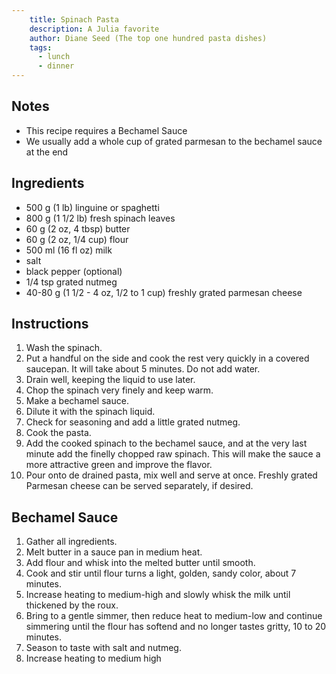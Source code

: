 ```yaml
---
    title: Spinach Pasta
    description: A Julia favorite
    author: Diane Seed (The top one hundred pasta dishes)
    tags:
      - lunch
      - dinner
---
```


## Notes

- This recipe requires a Bechamel Sauce
- We usually add a whole cup of grated parmesan to the bechamel sauce at the end

## Ingredients

- 500 g (1 lb) linguine or spaghetti
- 800 g (1 1/2 lb) fresh spinach leaves 
- 60 g (2 oz, 4 tbsp) butter
- 60 g (2 oz, 1/4 cup) flour
- 500 ml (16 fl oz) milk
- salt
- black pepper (optional)
- 1/4 tsp grated nutmeg
- 40-80 g (1 1/2 - 4 oz, 1/2 to 1 cup) freshly grated parmesan cheese

## Instructions

1. Wash the spinach.
2. Put a handful on the side and cook the rest very quickly in a covered saucepan. It will take about 5 minutes. Do not add water.
3. Drain well, keeping the liquid to use later.
4. Chop the spinach very finely and keep warm.
5. Make a bechamel sauce.
6. Dilute it with the spinach liquid.
7. Check for seasoning and add a little grated nutmeg.
8. Cook the pasta.
9. Add the cooked spinach to the bechamel sauce, and at the very last minute add the finelly chopped raw spinach. This will make the sauce a more attractive green and improve the flavor.
10. Pour onto de drained pasta, mix well and serve at once. Freshly grated Parmesan cheese can be served separately, if desired.

## Bechamel Sauce

1. Gather all ingredients.
2. Melt butter in a sauce pan in medium heat.
3. Add flour and whisk into the melted butter until smooth.
4. Cook and stir until flour turns a light, golden, sandy color, about 7 minutes.
5. Increase heating to medium-high and slowly whisk the milk until thickened by the roux.
6. Bring to a gentle simmer, then reduce heat to medium-low and continue simmering until the flour has softend and no longer tastes gritty, 10 to 20 minutes.
7. Season to taste with salt and nutmeg.
8. Increase heating to medium high
